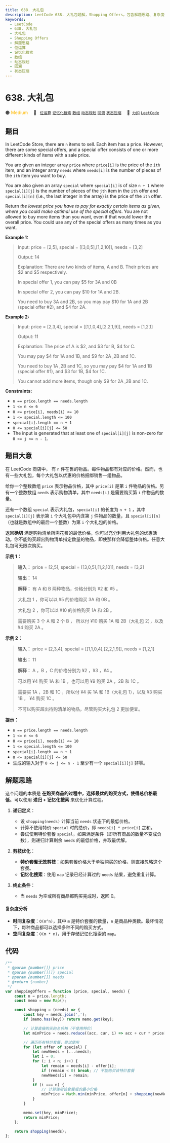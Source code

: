 ```yaml
---
title: 638. 大礼包
description: LeetCode 638. 大礼包题解，Shopping Offers，包含解题思路、复杂度分析以及完整的 JavaScript 代码实现。
keywords:
  - LeetCode
  - 638. 大礼包
  - 大礼包
  - Shopping Offers
  - 解题思路
  - 位运算
  - 记忆化搜索
  - 数组
  - 动态规划
  - 回溯
  - 状态压缩
---
```


# 638. 大礼包

🟠 <font color=#ffb800>Medium</font>&emsp; 🔖&ensp; [`位运算`](/tag/bit-manipulation.md) [`记忆化搜索`](/tag/memoization.md) [`数组`](/tag/array.md) [`动态规划`](/tag/dynamic-programming.md) [`回溯`](/tag/backtracking.md) [`状态压缩`](/tag/bitmask.md)&emsp; 🔗&ensp;[`力扣`](https://leetcode.cn/problems/shopping-offers) [`LeetCode`](https://leetcode.com/problems/shopping-offers)

## 题目

In LeetCode Store, there are `n` items to sell. Each item has a price.
However, there are some special offers, and a special offer consists of one or
more different kinds of items with a sale price.

You are given an integer array `price` where `price[i]` is the price of the
`ith` item, and an integer array `needs` where `needs[i]` is the number of
pieces of the `ith` item you want to buy.

You are also given an array `special` where `special[i]` is of size `n + 1`
where `special[i][j]` is the number of pieces of the `jth` item in the `ith`
offer and `special[i][n]` (i.e., the last integer in the array) is the price
of the `ith` offer.

Return _the lowest price you have to pay for exactly certain items as given, where you could make optimal use of the special offers_. You are not allowed
to buy more items than you want, even if that would lower the overall price.
You could use any of the special offers as many times as you want.

**Example 1:**

> Input: price = [2,5], special = [[3,0,5],[1,2,10]], needs = [3,2]
>
> Output: 14
>
> Explanation: There are two kinds of items, A and B. Their prices are $2 and $5 respectively.
>
> In special offer 1, you can pay $5 for 3A and 0B
>
> In special offer 2, you can pay $10 for 1A and 2B.
>
> You need to buy 3A and 2B, so you may pay $10 for 1A and 2B (special offer #2), and $4 for 2A.

**Example 2:**

> Input: price = [2,3,4], special = [[1,1,0,4],[2,2,1,9]], needs = [1,2,1]
>
> Output: 11
>
> Explanation: The price of A is $2, and $3 for B, $4 for C.
>
> You may pay $4 for 1A and 1B, and $9 for 2A ,2B and 1C.
>
> You need to buy 1A ,2B and 1C, so you may pay $4 for 1A and 1B (special offer #1), and $3 for 1B, $4 for 1C.
>
> You cannot add more items, though only $9 for 2A ,2B and 1C.

**Constraints:**

- `n == price.length == needs.length`
- `1 <= n <= 6`
- `0 <= price[i], needs[i] <= 10`
- `1 <= special.length <= 100`
- `special[i].length == n + 1`
- `0 <= special[i][j] <= 50`
- The input is generated that at least one of `special[i][j]` is non-zero for `0 <= j <= n - 1`.

## 题目大意

在 LeetCode 商店中， 有 `n` 件在售的物品。每件物品都有对应的价格。然而，也有一些大礼包，每个大礼包以优惠的价格捆绑销售一组物品。

给你一个整数数组 `price` 表示物品价格，其中 `price[i]` 是第 `i` 件物品的价格。另有一个整数数组 `needs` 表示购物清单，其中
`needs[i]` 是需要购买第 `i` 件物品的数量。

还有一个数组 `special` 表示大礼包，`special[i]` 的长度为 `n + 1` ，其中 `special[i][j]` 表示第 `i`
个大礼包中内含第 `j` 件物品的数量，且 `special[i][n]` （也就是数组中的最后一个整数）为第 `i` 个大礼包的价格。

返回**确切**
满足购物清单所需花费的最低价格，你可以充分利用大礼包的优惠活动。你不能购买超出购物清单指定数量的物品，即使那样会降低整体价格。任意大礼包可无限次购买。

**示例 1：**

> **输入：** price = [2,5], special = [[3,0,5],[1,2,10]], needs = [3,2]
>
> **输出：** 14
>
> **解释：** 有 A 和 B 两种物品，价格分别为 ¥2 和 ¥5 。
>
> 大礼包 1 ，你可以以 ¥5 的价格购买 3A 和 0B 。
>
> 大礼包 2 ，你可以以 ¥10 的价格购买 1A 和 2B 。
>
> 需要购买 3 个 A 和 2 个 B ， 所以付 ¥10 购买 1A 和 2B（大礼包 2），以及 ¥4 购买 2A 。

**示例 2：**

> **输入：** price = [2,3,4], special = [[1,1,0,4],[2,2,1,9]], needs = [1,2,1]
>
> **输出：** 11
>
> **解释：** A ，B ，C 的价格分别为 ¥2 ，¥3 ，¥4 。
>
> 可以用 ¥4 购买 1A 和 1B ，也可以用 ¥9 购买 2A ，2B 和 1C 。
>
> 需要买 1A ，2B 和 1C ，所以付 ¥4 买 1A 和 1B（大礼包 1），以及 ¥3 购买 1B ， ¥4 购买 1C 。
>
> 不可以购买超出待购清单的物品，尽管购买大礼包 2 更加便宜。

**提示：**

- `n == price.length == needs.length`
- `1 <= n <= 6`
- `0 <= price[i], needs[i] <= 10`
- `1 <= special.length <= 100`
- `special[i].length == n + 1`
- `0 <= special[i][j] <= 50`
- 生成的输入对于 `0 <= j <= n - 1` 至少有一个 `special[i][j]` 非零。

## 解题思路

这个问题的本质是 **在购买商品的过程中，选择最优的购买方式，使得总价格最低**。可以使用 **递归 + 记忆化搜索** 来优化计算过程。

1. **递归定义**：

   - 设 `shopping(needs)` 计算当前 `needs` 状态下的最低价格。
   - 计算不使用特价 `special` 时的总价，即 `needs[i] * price[i]` 之和。
   - 尝试使用特价套餐 `special`，如果满足条件（即所有商品的数量不变成负数），则递归计算剩余 `needs` 的最低价格，并取最优解。

2. **剪枝优化**：

   - **特价套餐无效剪枝**：如果套餐价格大于单独购买的价格，则直接忽略这个套餐。
   - **记忆化搜索**：使用 `map` 记录已经计算过的 `needs` 结果，避免重复计算。

3. **终止条件**：
   - 当 `needs` 为空或所有商品都购买完成时，返回 0。

#### 复杂度分析

- **时间复杂度**：`O(m^n)`，其中 `m` 是特价套餐的数量，`n` 是商品种类数。最坏情况下，每种商品都可以选择多种不同的购买方式。
- **空间复杂度**：`O(m * n)`，用于存储记忆化搜索的 `map`。

## 代码

```javascript
/**
 * @param {number[]} price
 * @param {number[][]} special
 * @param {number[]} needs
 * @return {number}
 */
var shoppingOffers = function (price, special, needs) {
	const n = price.length;
	const memo = new Map();

	const shopping = (needs) => {
		const key = needs.join(',');
		if (memo.has(key)) return memo.get(key);

		// 计算直接购买的总价格（不使用特价）
		let minPrice = needs.reduce((acc, cur, i) => acc + cur * price[i], 0);

		// 遍历所有特价套餐，尝试使用
		for (let offer of special) {
			let newNeeds = [...needs];
			let i = 0;
			for (; i < n; i++) {
				let remain = needs[i] - offer[i];
				if (remain < 0) break; // 不能购买该特价套餐
				newNeeds[i] = remain;
			}
			if (i === n) {
				// 计算使用该套餐后的最小价格
				minPrice = Math.min(minPrice, offer[n] + shopping(newNeeds));
			}
		}

		memo.set(key, minPrice);
		return minPrice;
	};

	return shopping(needs);
};
```
